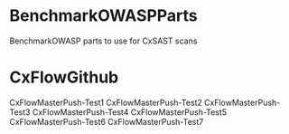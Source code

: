 # BenchmarkOWASPParts
BenchmarkOWASP parts to use for CxSAST scans 
# CxFlowGithub
CxFlowMasterPush-Test1
CxFlowMasterPush-Test2
CxFlowMasterPush-Test3
CxFlowMasterPush-Test4
CxFlowMasterPush-Test5
CxFlowMasterPush-Test6
CxFlowMasterPush-Test7